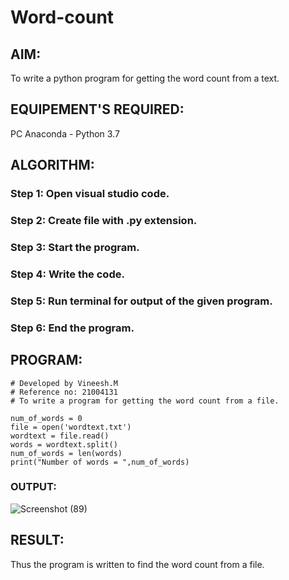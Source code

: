 # Word-count
## AIM:
To write a python program for getting the word count from a text.
## EQUIPEMENT'S REQUIRED: 
PC
Anaconda - Python 3.7
## ALGORITHM: 
### Step 1: Open visual studio code.

### Step 2: Create file with .py extension.
 
### Step 3: Start the program. 

### Step 4: Write the code.

### Step 5: Run terminal for output of the given program.

### Step 6: End the program.

## PROGRAM:
~~~
# Developed by Vineesh.M
# Reference no: 21004131
# To write a program for getting the word count from a file.

num_of_words = 0
file = open('wordtext.txt')
wordtext = file.read()
words = wordtext.split()
num_of_words = len(words)
print("Number of words = ",num_of_words)
~~~

### OUTPUT:

![Screenshot (89)](https://user-images.githubusercontent.com/93427254/151307631-fa048526-8751-4a8e-b6fe-8545055534f0.png)



## RESULT:
Thus the program is written to find the word count from a file.
